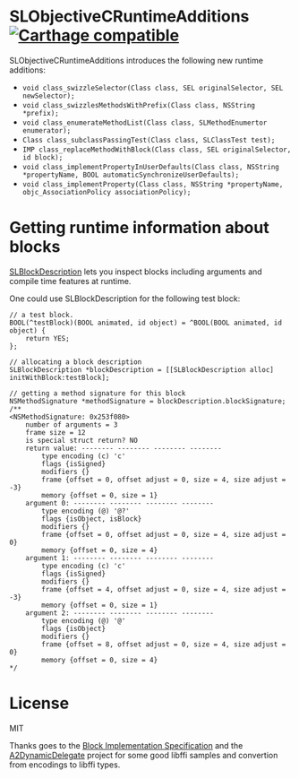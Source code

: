 SLObjectiveCRuntimeAdditions [![Carthage compatible](https://img.shields.io/badge/Carthage-compatible-4BC51D.svg?style=flat)](https://github.com/Carthage/Carthage)
============================

SLObjectiveCRuntimeAdditions introduces the following new runtime additions:

* `void class_swizzleSelector(Class class, SEL originalSelector, SEL newSelector);`
* `void class_swizzlesMethodsWithPrefix(Class class, NSString *prefix);`
* `void class_enumerateMethodList(Class class, SLMethodEnumertor enumerator);`
* `Class class_subclassPassingTest(Class class, SLClassTest test);`
* `IMP class_replaceMethodWithBlock(Class class, SEL originalSelector, id block);`
* `void class_implementPropertyInUserDefaults(Class class, NSString *propertyName, BOOL automaticSynchronizeUserDefaults);`
* `void class_implementProperty(Class class, NSString *propertyName, objc_AssociationPolicy associationPolicy);`


Getting runtime information about blocks
============================
[SLBlockDescription](https://github.com/ebf/SLObjectiveCRuntimeAdditions/blob/master/SLObjectiveCRuntimeAdditions/SLObjectiveCRuntimeAdditions/SLBlockDescription.h) lets you inspect blocks including arguments and compile time features at runtime.

One could use SLBlockDescription for the following test block:

``` objc
// a test block.
BOOL(^testBlock)(BOOL animated, id object) = ^BOOL(BOOL animated, id object) {
    return YES;
};

// allocating a block description
SLBlockDescription *blockDescription = [[SLBlockDescription alloc] initWithBlock:testBlock];

// getting a method signature for this block
NSMethodSignature *methodSignature = blockDescription.blockSignature;
/**
<NSMethodSignature: 0x253f080>
    number of arguments = 3
    frame size = 12
    is special struct return? NO
    return value: -------- -------- -------- --------
        type encoding (c) 'c'
        flags {isSigned}
        modifiers {}
        frame {offset = 0, offset adjust = 0, size = 4, size adjust = -3}
        memory {offset = 0, size = 1}
    argument 0: -------- -------- -------- --------
        type encoding (@) '@?'
        flags {isObject, isBlock}
        modifiers {}
        frame {offset = 0, offset adjust = 0, size = 4, size adjust = 0}
        memory {offset = 0, size = 4}
    argument 1: -------- -------- -------- --------
        type encoding (c) 'c'
        flags {isSigned}
        modifiers {}
        frame {offset = 4, offset adjust = 0, size = 4, size adjust = -3}
        memory {offset = 0, size = 1}
    argument 2: -------- -------- -------- --------
        type encoding (@) '@'
        flags {isObject}
        modifiers {}
        frame {offset = 8, offset adjust = 0, size = 4, size adjust = 0}
        memory {offset = 0, size = 4}
*/
```

License
============================
MIT

Thanks goes to the [Block Implementation Specification](http://clang.llvm.org/docs/Block-ABI-Apple.txt) and the [A2DynamicDelegate](https://github.com/pandamonia/A2DynamicDelegate) project for some good libffi samples and convertion from encodings to libffi types.
